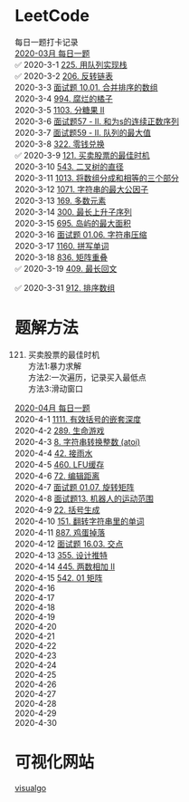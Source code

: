 # LeetCode

每日一题打卡记录  
[2020-03月 每日一题](https://leetcode-cn.com/problemset/2020-03/)    
✅ 2020-3-1 [225. 用队列实现栈](https://leetcode-cn.com/problems/implement-stack-using-queues/)  
✅ 2020-3-2 [206. 反转链表](https://leetcode-cn.com/problems/reverse-linked-list/)  
2020-3-3 [面试题 10.01. 合并排序的数组](https://leetcode-cn.com/problems/sorted-merge-lcci/)  
2020-3-4 [994. 腐烂的橘子](https://leetcode-cn.com/problems/rotting-oranges/)  
2020-3-5 [1103. 分糖果 II](https://leetcode-cn.com/problems/distribute-candies-to-people/)  
2020-3-6 [面试题57 - II. 和为s的连续正数序列](https://leetcode-cn.com/problems/he-wei-sde-lian-xu-zheng-shu-xu-lie-lcof/)  
2020-3-7 [面试题59 - II. 队列的最大值](https://leetcode-cn.com/problems/dui-lie-de-zui-da-zhi-lcof/)  
2020-3-8 [322. 零钱兑换](https://leetcode-cn.com/problems/coin-change/)  
✅ 2020-3-9 [121. 买卖股票的最佳时机](https://leetcode-cn.com/problems/best-time-to-buy-and-sell-stock/)  
2020-3-10 [543. 二叉树的直径](https://leetcode-cn.com/problems/diameter-of-binary-tree/)  
2020-3-11 [1013. 将数组分成和相等的三个部分](https://leetcode-cn.com/problems/partition-array-into-three-parts-with-equal-sum/)  
2020-3-12 [1071. 字符串的最大公因子](https://leetcode-cn.com/problems/greatest-common-divisor-of-strings/)  
2020-3-13 [169. 多数元素](https://leetcode-cn.com/problems/majority-element/)  
2020-3-14 [300. 最长上升子序列](https://leetcode-cn.com/problems/longest-increasing-subsequence/)  
2020-3-15 [695. 岛屿的最大面积](https://leetcode-cn.com/problems/max-area-of-island/)  
2020-3-16 [面试题 01.06. 字符串压缩](https://leetcode-cn.com/problems/compress-string-lcci/)  
2020-3-17 [1160. 拼写单词](https://leetcode-cn.com/problems/find-words-that-can-be-formed-by-characters/)  
2020-3-18 [836. 矩阵重叠](https://leetcode-cn.com/problems/rectangle-overlap/)  
✅ 2020-3-19 [409. 最长回文](https://leetcode-cn.com/problems/longest-palindrome/)  

✅ 2020-3-31 [912. 排序数组](https://leetcode-cn.com/problems/sort-an-array/)  

# 题解方法  
121. 买卖股票的最佳时机  
方法1:暴力求解  
方法2:一次遍历，记录买入最低点  
方法3:滑动窗口  

[2020-04月 每日一题](https://leetcode-cn.com/problemset/2020-04/)    
2020-4-1 [1111. 有效括号的嵌套深度](https://leetcode-cn.com/problems/maximum-nesting-depth-of-two-valid-parentheses-strings/)  
2020-4-2 [289. 生命游戏](https://leetcode-cn.com/problems/game-of-life/)  
2020-4-3 [8. 字符串转换整数 (atoi)](https://leetcode-cn.com/problems/string-to-integer-atoi/)  
2020-4-4 [42. 接雨水](https://leetcode-cn.com/problems/trapping-rain-water/)  
2020-4-5 [460. LFU缓存](https://leetcode-cn.com/problems/lfu-cache/)  
2020-4-6 [72. 编辑距离](https://leetcode-cn.com/problems/edit-distance/)  
2020-4-7 [面试题 01.07. 旋转矩阵](https://leetcode-cn.com/problems/rotate-matrix-lcci/)  
2020-4-8 [面试题13. 机器人的运动范围](https://leetcode-cn.com/problems/ji-qi-ren-de-yun-dong-fan-wei-lcof/)  
2020-4-9 [22. 括号生成](https://leetcode-cn.com/problems/generate-parentheses/)  
2020-4-10 [151. 翻转字符串里的单词](https://leetcode-cn.com/problems/reverse-words-in-a-string/)  
2020-4-11 [887. 鸡蛋掉落](https://leetcode-cn.com/problems/super-egg-drop/)  
2020-4-12 [面试题 16.03. 交点](https://leetcode-cn.com/problems/intersection-lcci/)  
2020-4-13 [355. 设计推特](https://leetcode-cn.com/problems/design-twitter/)  
2020-4-14 [445. 两数相加 II](https://leetcode-cn.com/problems/add-two-numbers-ii/)  
2020-4-15 [542. 01 矩阵](https://leetcode-cn.com/problems/01-matrix/)  
2020-4-16 []()  
2020-4-17 []()  
2020-4-18 []()  
2020-4-19 []()  
2020-4-20 []()  
2020-4-21 []()  
2020-4-22 []()  
2020-4-23 []()  
2020-4-24 []()  
2020-4-25 []()  
2020-4-26 []()  
2020-4-27 []()  
2020-4-28 []()  
2020-4-29 []()  
2020-4-30 []()  

# 可视化网站  
[visualgo](https://visualgo.net/zh)
